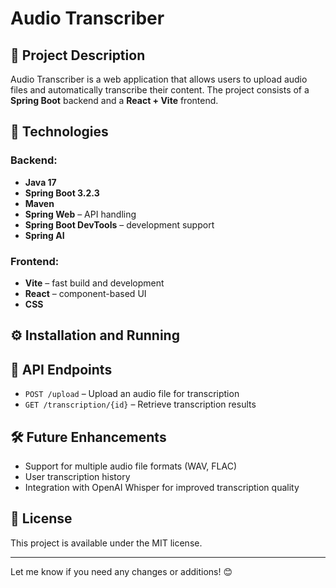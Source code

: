 # Audio Transcriber

## 📌 Project Description
Audio Transcriber is a web application that allows users to upload audio files and automatically transcribe their content. The project consists of a **Spring Boot** backend and a **React + Vite** frontend.

## 🚀 Technologies
### Backend:
- **Java 17**
- **Spring Boot 3.2.3**
- **Maven**
- **Spring Web** – API handling
- **Spring Boot DevTools** – development support
- **Spring AI**
### Frontend:
- **Vite** – fast build and development
- **React** – component-based UI
- **CSS** 
## ⚙ Installation and Running



## 📄 API Endpoints
- `POST /upload` – Upload an audio file for transcription
- `GET /transcription/{id}` – Retrieve transcription results

## 🛠 Future Enhancements
- Support for multiple audio file formats (WAV, FLAC)
- User transcription history
- Integration with OpenAI Whisper for improved transcription quality

## 📜 License
This project is available under the MIT license.

---
Let me know if you need any changes or additions! 😊

